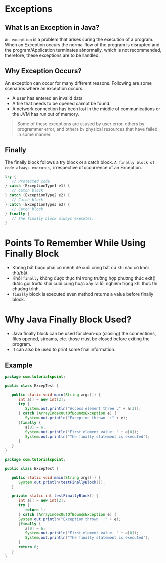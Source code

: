 # Exceptions

## What Is an Exception in Java?

`An exception` is a problem that arises during the execution of a program. When an Exception occurs the normal flow of the program is disrupted and the program/Application terminates abnormally, which is not recommended, therefore, these exceptions are to be handled.

## Why Exception Occurs?

An exception can occur for many different reasons. Following are some scenarios where an exception occurs.
- A user has entered an invalid data.
- A file that needs to be opened cannot be found.
- A network connection has been lost in the middle of communications or the JVM has run out of memory.

> Some of these exceptions are caused by user error, others by programmer error, and others by physical resources that have failed in some manner.

## Finally 

The finally block follows a try block or a catch block. `A finally block of code always executes,` irrespective of occurrence of an Exception.

```java 
try {
   // Protected code
} catch (ExceptionType1 e1) {
   // Catch block
} catch (ExceptionType2 e2) {
   // Catch block
} catch (ExceptionType3 e3) {
   // Catch block
} finally {
   // The finally block always executes.
}
```

# Points To Remember While Using Finally Block
- Không bắt buộc phải có mệnh đề cuối cùng bất cứ khi nào có khối thử/bắt.
- Khối `finally` không được thực thi trong trường hợp phương thức exit() được gọi trước khối cuối cùng hoặc xảy ra lỗi nghiêm trọng khi thực thi chương trình.
- `finally` block is executed even method returns a value before finally block.

# Why Java Finally Block Used?
- Java finally block can be used for clean-up (closing) the connections, files opened, streams, etc. those must be closed before exiting the program.
- It can also be used to print some final information.

## Example

```java
package com.tutorialspoint;

public class ExcepTest {

   public static void main(String args[]) {
      int a[] = new int[2];
      try {
         System.out.println("Access element three :" + a[3]);
      } catch (ArrayIndexOutOfBoundsException e) {
         System.out.println("Exception thrown  :" + e);
      }finally {
         a[0] = 6;
         System.out.println("First element value: " + a[0]);
         System.out.println("The finally statement is executed");
      }
   }
}
```

```java
package com.tutorialspoint;

public class ExcepTest {

   public static void main(String args[]) {     
      System.out.println(testFinallyBlock());
   }

   private static int testFinallyBlock() {
      int a[] = new int[2];
      try {
         return 1; 
      } catch (ArrayIndexOutOfBoundsException e) {
      System.out.println("Exception thrown  :" + e);
      }finally {
         a[0] = 6;
         System.out.println("First element value: " + a[0]);
         System.out.println("The finally statement is executed");
      }
      return 0;
   }
}
```